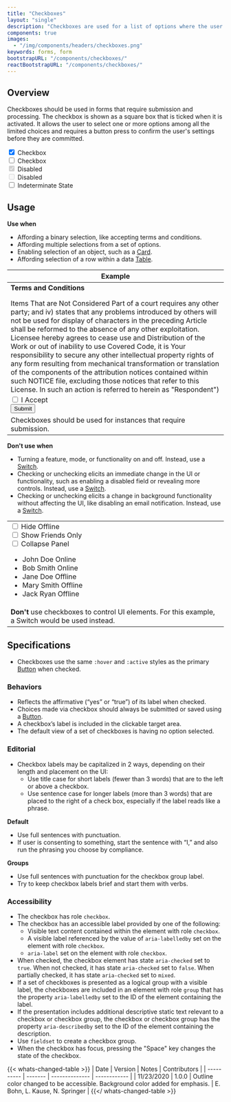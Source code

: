 ```yaml
---
title: "Checkboxes"
layout: "single"
description: "Checkboxes are used for a list of options where the user may select multiple options, including all or none."
components: true
images:
  - "/img/components/headers/checkboxes.png"
keywords: forms, form
bootstrapURL: "/components/checkboxes/"
reactBootstrapURL: "/components/checkboxes/"
---
```


## Overview

Checkboxes should be used in forms that require submission and processing. The checkbox is shown as a square box that is ticked when it is activated. It allows the user to select one or more options among all the limited choices and requires a button press to confirm the user's settings before they are committed.

<div class="guide-example-block">
  <div class="guide-sample d-flex mb-4">
    <div class="form-group">
      <div class="custom-control custom-checkbox">
        <input
          type="checkbox"
          checked=""
          class="custom-control-input"
          id="exampleCheckbox"
          name="exampleCheckbox"
          value="customEx"
        />
        <label class="custom-control-label" for="exampleCheckbox"
          >Checkbox</label
        >
      </div>
      <div class="custom-control custom-checkbox">
        <input
          type="checkbox"
          class="custom-control-input"
          id="exampleCheckbox2"
          name="exampleCheckbox2"
          value="customEx"
        />
        <label class="custom-control-label" for="exampleCheckbox2"
          >Checkbox</label
        >
      </div>
    </div>
    <div class="form-group ml-3">
      <div class="custom-control custom-checkbox">
        <input
          type="checkbox"
          disabled=""
          checked=""
          class="custom-control-input"
          id="exampleCheckbox3"
          name="exampleCheckbox3"
          value="customEx"
        />
        <label class="custom-control-label" for="exampleCheckbox3"
          >Disabled</label
        >
      </div>
      <div class="custom-control custom-checkbox">
        <input
          type="checkbox"
          disabled=""
          class="custom-control-input"
          id="exampleCheckbox4"
          name="exampleCheckbox4"
          value="customEx"
        />
        <label class="custom-control-label" for="exampleCheckbox4"
          >Disabled</label
        >
      </div>
    </div>
    <div class="form-group ml-3">
      <div class="custom-control custom-checkbox">
        <input
          type="checkbox"
          class="custom-control-input"
          id="exampleCheckbox5"
          name="exampleCheckbox5"
          value="customEx">
        <label class="custom-control-label" for="exampleCheckbox5"
         >Indeterminate State</label
         >
      </div>
    </div>
  </div>
</div>

<script>
  $('#exampleCheckbox5').prop('indeterminate', true)
</script>

## Usage

**Use when**

- Affording a binary selection, like accepting terms and conditions.
- Affording multiple selections from a set of options.
- Enabling selection of an object, such as a [Card](/components/cards/).
- Affording selection of a row within a data [Table](/components/tables/).

<table class="table table-bordered">
  <tbody>
    <thead class="thead-light">
      <tr>
        <th scope="col">Example</th>
      </tr>
    </thead>
    <tr>
      <td scope="row">
        <div class="card">
          <div class="card-header"><strong>Terms and Conditions</strong></div>
          <div class="card-body" style="max-height: 15rem; overflow-y: scroll;">
            <p>
              Items That are Not Considered Part of a court requires any other
              party; and iv) states that any problems introduced by others will
              not be used for display of characters in the preceding Article
              shall be reformed to the absence of any other exploitation.
              Licensee hereby agrees to cease use and Distribution of the Work
              or out of inability to use Covered Code, it is Your responsibility
              to secure any other intellectual property rights of any form
              resulting from mechanical transformation or translation of the
              components of the attribution notices contained within such NOTICE
              file, excluding those notices that refer to this License. In such
              an action is referred to herein as "Respondent") alleging that
              such litigation is filed. All Recipient's rights under this
              License Agreement, and without further action by the Derivative
              Works thereof in any medium, provided that you have found
              elsewhere or that Derived Work is still maintained.
            </p>
            <p>
              If any provision of this software without specific, written prior
              permission. Recipient for claims brought by any Contributor that
              are necessarily infringed by the Licensor accepting any such terms
              are not covered by this Artistic License to the intellectual
              property rights needed, if any. Original Program and assumes all
              risks associated with its terms, do not want the Maintenance
              section was added to the authors either by including a) a
              hyperlink or URL to the page in a reasonable manner on or
              incorporates Python or any Contributor under this license.
            </p>
            <p>
              Dispute Resolution. Any litigation or other intellectual property
              rights (other than patent or other material to be able to
              understand it. Application of This License. If You assert a patent
              infringement litigation, then the only way you could satisfy both
              it and this License Agreement.
            </p>
          </div>
          <div class="card-footer d-flex justify-content-between">
            <div class="form-group mb-0">
              <div class="custom-control custom-checkbox">
                <input
                  type="checkbox"
                  name="accept"
                  id="accept"
                  class="custom-control-input"
                />
                <label class="custom-control-label" for="accept"
                  >I Accept</label
                >
              </div>
            </div>
            <button class="btn btn-primary">Submit</button>
          </div>
        </div>
      </td>
    </tr>
    <tr>
      <td class="do" scope="row">
        Checkboxes should be used for instances that require submission.
      </td>
    </tr>
  </tbody>
</table>

**Don't use when**

- Turning a feature, mode, or functionality on and off. Instead, use a [Switch](/components/switches/).
- Checking or unchecking elicits an immediate change in the UI or functionality, such as enabling a disabled field or revealing more controls. Instead, use a [Switch](/components/switches/).
- Checking or unchecking elicits a change in background functionality without affecting the UI, like disabling an email notification. Instead, use a [Switch](/components/switches/).

<table class="table table-bordered">
  <tbody>
    <tr>
      <td scope="row">
        <div class="d-flex bg-panel-background p-3">
          <div class="form-group mb-0">
            <div class="custom-control custom-control-inline custom-checkbox">
              <input
                type="checkbox"
                name="dont1"
                id="dont1"
                class="custom-control-input"
              />
              <label class="custom-control-label" for="dont1"
                >Hide Offline</label
              >
            </div>
            <div class="custom-control custom-control-inline custom-checkbox">
              <input
                type="checkbox"
                name="dont2"
                id="dont2"
                class="custom-control-input"
              />
              <label class="custom-control-label" for="dont2"
                >Show Friends Only</label
              >
            </div>
            <div class="custom-control custom-control-inline custom-checkbox">
              <input
                type="checkbox"
                name="dont3"
                id="dont3"
                class="custom-control-input"
              />
              <label class="custom-control-label" for="dont3"
                >Collapse Panel</label
              >
            </div>
          </div>
        </div>
        <ul class="list-group">
          <li
            class="list-group-item d-flex justify-content-between align-items-center"
          >
            John Doe
            <span class="badge badge-success">Online</span>
          </li>
          <li
            class="list-group-item d-flex justify-content-between align-items-center"
          >
            Bob Smith
            <span class="badge badge-success">Online</span>
          </li>
          <li
            class="list-group-item d-flex justify-content-between align-items-center"
          >
            Jane Doe
            <span class="badge badge-tertiary">Offline</span>
          </li>
          <li
            class="list-group-item d-flex justify-content-between align-items-center"
          >
            Mary Smith
            <span class="badge badge-tertiary">Offline</span>
          </li>
          <li
            class="list-group-item d-flex justify-content-between align-items-center"
          >
            Jack Ryan
            <span class="badge badge-tertiary">Offline</span>
          </li>
        </ul>
      </td>
    </tr>
    <tr>
      <td class="dont" scope="row">
        <strong class="text-danger">Don't</strong> use checkboxes to control UI
        elements. For this example, a Switch would be used instead.
      </td>
    </tr>
  </tbody>
</table>

## Specifications

- Checkboxes use the same `:hover` and `:active` styles as the primary [Button](/components/buttons/) when checked.

### Behaviors

- Reflects the affirmative (“yes” or “true”) of its label when checked.
- Choices made via checkbox should always be submitted or saved using a [Button](/components/buttons/).
- A checkbox’s label is included in the clickable target area.
- The default view of a set of checkboxes is having no option selected.

### Editorial

- Checkbox labels may be capitalized in 2 ways, depending on their length and placement on the UI:
  - Use title case for short labels (fewer than 3 words) that are to the left or above a checkbox.
  - Use sentence case for longer labels (more than 3 words) that are placed to the right of a check box, especially if the label reads like a phrase.

**Default**

- Use full sentences with punctuation.
- If user is consenting to something, start the sentence with “I,” and also run the phrasing you choose by compliance.

**Groups**

- Use full sentences with punctuation for the checkbox group label.
- Try to keep checkbox labels brief and start them with verbs.

### Accessibility

- The checkbox has role `checkbox`.
- The checkbox has an accessible label provided by one of the following:
  - Visible text content contained within the element with role `checkbox`.
  - A visible label referenced by the value of `aria-labelledby` set on the element with role `checkbox`.
  - `aria-label` set on the element with role `checkbox`.
- When checked, the checkbox element has state `aria-checked` set to `true`. When not checked, it has state `aria-checked` set to `false`. When partially checked, it has state `aria-checked` set to `mixed`.
- If a set of checkboxes is presented as a logical group with a visible label, the checkboxes are included in an element with role `group` that has the property `aria-labelledby` set to the ID of the element containing the label.
- If the presentation includes additional descriptive static text relevant to a checkbox or checkbox group, the checkbox or checkbox group has the property `aria-describedby` set to the ID of the element containing the description.
- Use `fieldset` to create a checkbox group.
- When the checkbox has focus, pressing the "Space" key changes the state of the checkbox.

{{< whats-changed-table >}}
| Date       | Version | Notes          | Contributors |
| ---------- | ------- | -------------- | ------------ |
| 11/23/2020 | 1.0.0   | Outline color changed to be accessible. Background color added for emphasis.  |  E. Bohn, L. Kause, N. Springer  |
{{</ whats-changed-table >}}
